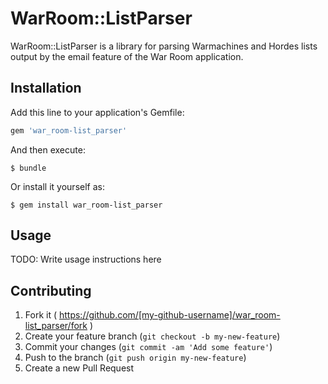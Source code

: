 # WarRoom::ListParser

WarRoom::ListParser is a library for parsing Warmachines and Hordes lists output by the email feature of the War Room application.

## Installation

Add this line to your application's Gemfile:

```ruby
gem 'war_room-list_parser'
```

And then execute:

    $ bundle

Or install it yourself as:

    $ gem install war_room-list_parser

## Usage

TODO: Write usage instructions here

## Contributing

1. Fork it ( https://github.com/[my-github-username]/war_room-list_parser/fork )
2. Create your feature branch (`git checkout -b my-new-feature`)
3. Commit your changes (`git commit -am 'Add some feature'`)
4. Push to the branch (`git push origin my-new-feature`)
5. Create a new Pull Request
